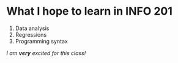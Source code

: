 # What I hope to learn in INFO 201
1. Data analysis 
2. Regressions
3. Programming syntax 

*I am **very** excited for this class!*
